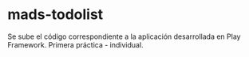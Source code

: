 # mads-todolist
Se sube el código correspondiente a la aplicación desarrollada en Play Framework. Primera práctica - individual.
